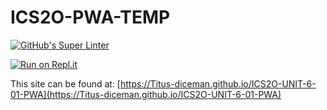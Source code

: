 # ICS2O-PWA-TEMP

[![GitHub's Super Linter](https://github.com/Titus-diceman/ICS2O-PWA-TEMP/workflows/GitHub's%20Super%20Linter/badge.svg)](https://github.com/Titus-diceman/ICS2O-PWA-TEMP/actions)

[![Run on Repl.it](https://repl.it/badge/github/Titus-diceman/ICS2O-PWA-TEMP)](https://repl.it/github/Titus-diceman/ICS2O-PWA-TEMP)

This site can be found at: [https://Titus-diceman.github.io/ICS2O-UNIT-6-01-PWA](https://Titus-diceman.github.io/ICS2O-UNIT-6-01-PWA)
